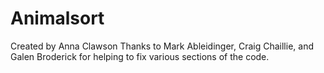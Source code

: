 # Animalsort
Created by Anna Clawson
Thanks to Mark Ableidinger, Craig Chaillie, and Galen Broderick for helping to fix various sections of the code.
